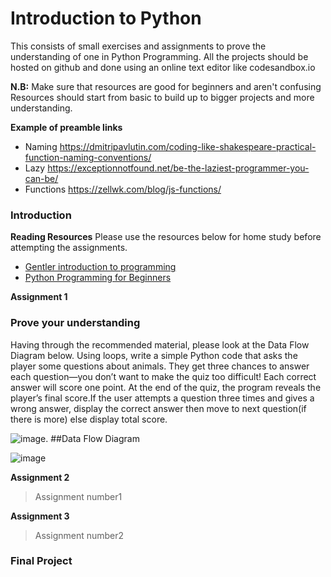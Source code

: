 # Introduction to Python

This consists of small exercises and assignments to prove the understanding of one in Python Programming.
All the projects should be hosted on github and done using an online text editor like codesandbox.io

**N.B:** Make sure that resources are good for beginners and aren't confusing  
         Resources should start from basic to build up to bigger projects and more understanding. 


**Example of preamble links**
- Naming
  https://dmitripavlutin.com/coding-like-shakespeare-practical-function-naming-conventions/
- Lazy
  https://exceptionnotfound.net/be-the-laziest-programmer-you-can-be/
- Functions
https://zellwk.com/blog/js-functions/

### Introduction
**Reading Resources**
Please use the resources below for home study before attempting the assignments.
- [Gentler introduction to programming](https://www.freecodecamp.org/news/a-gentler-introduction-to-programming-1f57383a1b2c/)
- [Python Programming for Beginners](https://www.udemy.com/python-programming-beginners/?ranMID=39197&ranEAID=JVFxdTr9V80&ranSiteID=JVFxdTr9V80-HiTlksk6LmMvSwmMKWw25Q&LSNPUBID=JVFxdTr9V80)



**Assignment 1**
### Prove your understanding
Having through the recommended material, please look at the Data Flow Diagram below. Using loops, write a simple Python code 
that asks the player some questions about animals. They get three chances to answer each question—you don’t want to make the quiz too difficult! Each correct answer will score one point. At the end of the quiz, the program reveals the player’s final score.If the user attempts a question three times and gives a wrong answer, display the correct answer then move to next question(if there is more) else display total score.  

![image](https://github.com/BongoHive/intro-python/blob/master/Screenshot%202019-05-27%20at%204.17.29%20PM.png?raw=true). 
##Data Flow Diagram

![image]()

**Assignment 2**
> Assignment number1




**Assignment 3**
> Assignment number2

### Final Project
